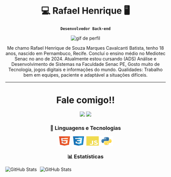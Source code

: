 <div align="center">

# 💻 Rafael Henrique 🖥️

**`Desenvolvedor Back-end`**

 </p>

<div align="center">
        
![gif de perfil](https://i.pinimg.com/originals/50/0b/27/500b27120a0a261bfab28f0390bf48df.gif)
 
   </p>

 Me chamo Rafael Henrique de Souza Marques Cavalcanti Batista, tenho 18 anos, nascido em Pernambuco, Recife. Concluí o ensino médio no Mediotec Senac no ano de 2024. Atualmente estou cursando (ADS) Análise e Desenvolvimento de Sistemas na Faculdade Senac PE, Gosto muito de Tecnologia, jogos digitais e informações do mundo.
Qualidades: Trabalho bem em equipes, paciente e adaptável a situações difíceis. 

<hr>
 
<div align="center">

# Fale comigo!!

<a href = "mailto:rafaelhbatista43@gmail.com"><img src="https://img.shields.io/badge/-Gmail-%23333?style=for-the-badge&logo=gmail&logoColor=white" target="_blank"></a>
  <a href="https://www.linkedin.com/in/rafael-henrique-43518a351/" target="_blank"><img src="https://img.shields.io/badge/-LinkedIn-%230077B5?style=for-the-badge&logo=linkedin&logoColor=white" target="_blank"></a> 




### 🤖 Linguagens e Tecnologias

<div align="center">
 <img align="center" alt="Rafa-HTML" height="30" width="40" src="https://raw.githubusercontent.com/devicons/devicon/master/icons/html5/html5-original.svg">
  <img align="center" alt="Rafa-CSS" height="30" width="40" src="https://raw.githubusercontent.com/devicons/devicon/master/icons/css3/css3-original.svg">
 <img align="center" alt="Rafa-Js" height="30" width="40" src="https://raw.githubusercontent.com/devicons/devicon/master/icons/javascript/javascript-plain.svg">
 <img align="center" alt="Rafa-Python" height="30" width="40" src="https://raw.githubusercontent.com/devicons/devicon/master/icons/python/python-original.svg">



### 📊 Estatísticas


<img 
    align="left" 
    alt="GitHub Stats" 
    height="200" 
    style="padding-right: 10px;" 
    src="https://github-readme-stats.vercel.app/api?username=RafaelHK43&show_icons=true&theme=tokyonight&include_all_commits=true&locale=pt-br" 
  />


<img 
      align="left" 
      alt="GitHub Stats" 
      height="120" 
      src="https://github-readme-stats.vercel.app/api/top-langs/?username=RafaelHK43&theme=tokyonight&layout=compact&custom_title=Tecnologias&langs_count=9" 
  />

</p>







<!--
**RafaelHK43/RafaelHK43** is a ✨ _special_ ✨ repository because its `README.md` (this file) appears on your GitHub profile.

Here are some ideas to get you started:

- 🔭 I’m currently working on ...
- 🌱 I’m currently learning ...
- 👯 I’m looking to collaborate on ...
- 🤔 I’m looking for help with ...
- 💬 Ask me about ...
- 📫 How to reach me: ...
- 😄 Pronouns: ...
- ⚡ Fun fact: ...
[![Gmail Badge](https://img.shields.io/badge/-Gmail-c14438?style=flat-square&logo=Gmail&color=14274e&link=mailto:rafaelhbatisat43@gmail.com)](mailto:rafaelhbatista43@gmail.com)
[![Linkedin Badge](https://img.shields.io/badge/-Linkedin-6633cc?style=flat-square&logo=Linkedin&color=14274e&link=https://www.linkedin.com/in/rafael-henrique/)](https://www.linkedin.com/in/rafael-henrique-43518a351/)



-->

